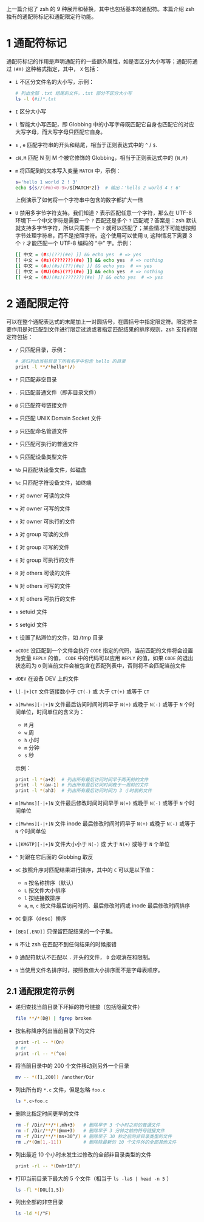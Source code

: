上一篇介绍了 zsh 的 9 种展开和替换，其中也包括基本的通配符。本篇介绍 zsh 独有的通配符标记和通配限定符功能。

1 通配符标记
============

通配符标记的作用是声明通配符的一些额外属性，如是否区分大小写等；通配符通过 `(#X)` 这种格式指定，其中， `X` 包括：

-   `i` 不区分文件名的大小写，示例：

    ``` bash
    # 列出全部 .txt 结尾的文件，.txt 部分不区分大小写
    ls -l (#i)*.txt
    ```

-   `I` 区分大小写
-   `l` 智能大小写匹配，即 Globbing 中的小写字母既匹配它自身也匹配它的对应大写字母，而大写字母只匹配它自身。
-   `s` , `e` 匹配字符串的开头和结尾，相当于正则表达式中的 `^` / `$`.
-   `cN,M` 匹配 N 到 M 个被它修饰的 Globbing，相当于正则表达式中的 `{N,M}`
-   `m` 将匹配到的文本写入变量 `MATCH` 中，示例：

    ``` bash
    s='hello 1 world 2 ! 3'
    echo ${s//(#m)<0-9>/$[MATCH*2]}  # 输出：'hello 2 world 4 ! 6'
    ```

    上例演示了如何将一个字符串中包含的数字都扩大一倍
-   `U` 禁用多字节字符支持。我们知道 `?` 表示匹配任意一个字符，那么在 UTF-8 环境下一个中文字符是需要一个 `?` 匹配还是多个 `?` 匹配呢？答案是：zsh 默认就支持多字节字符，所以只需要一个 `?` 就可以匹配了；某些情况下可能想按照字节处理字符串，而不是按照字符。这个使用可以使用 `U`, 这种情况下需要 3 个 `?` 才能匹配一个 UTF-8 编码的 “中” 字。示例：

    ``` bash
    [[ 中文 = (#s)(??)(#e) ]] && echo yes  # => yes
    [[ 中文 = (#s)(??????)(#e) ]] && echo yes  # => nothing
    [[ 中文 = (#u)(#s)(??)(#e) ]] && echo yes  # => yes
    [[ 中文 = (#U)(#s)(??)(#e) ]] && echo yes  # => nothing
    [[ 中文 = (#U)(#s)(??????)(#e) ]] && echo yes  # => yes
    ```

2 通配限定符
============

可以在整个通配表达式的末尾加上一对圆括号，在圆括号中指定限定符。限定符主要作用是对匹配到文件进行限定过滤或者指定匹配结果的排序规则，zsh 支持的限定符包括：

-   `/` 只匹配目录，示例：

    ``` bash
    # 递归列出当前目录下所有名字中包含 hello 的目录
    print -l **/*hello*(/)
    ```

-   `F` 只匹配非空目录
-   `.` 只匹配普通文件（即非目录文件）
-   `@` 只匹配符号链接文件
-   `=` 只匹配 UNIX Domain Socket 文件
-   `p` 只匹配命名管道文件
-   `*` 只匹配可执行的普通文件
-   `%` 只匹配设备类型文件
-   `%b` 只匹配块设备文件，如磁盘
-   `%c` 只匹配字符设备文件，如终端
-   `r` 对 owner 可读的文件
-   `w` 对 owner 可写的文件
-   `x` 对 owner 可执行的文件
-   `A` 对 group 可读的文件
-   `I` 对 group 可写的文件
-   `E` 对 group 可执行的文件
-   `R` 对 others 可读的文件
-   `W` 对 others 可写的文件
-   `X` 对 others 可执行的文件
-   `s` setuid 文件
-   `S` setgid 文件
-   `t` 设置了粘滞位的文件，如 /tmp 目录
-   `eCODE` 没匹配到一个文件会执行 `CODE` 指定的代码，当前匹配的文件将会设置为变量 `REPLY` 的值， `CODE` 中的代码可以应用 `REPLY` 的值，如果 `CODE` 的退出状态码为 `0` 则当前文件会被包含在匹配列表中，否则将不会匹配当前文件
-   `dDEV` 在设备 DEV 上的文件
-   `l[-|+]CT` 文件链接数小于 `CT(-)` 或 大于 `CT(+)` 或等于 `CT`
-   `a[Mwhms][-|+]N` 文件最后访问时间时间早于 `N(+)` 或晚于 `N(-)` 或等于 `N` 个时间单位，时间单位的含义为：
    -   `M` 月
    -   `w` 周
    -   `h` 小时
    -   `m` 分钟
    -   `s` 秒

    示例：

    ``` bash
    print -l *(a+2)  # 列出所有最后访问时间早于两天前的文件
    print -l *(aw-1) # 列出所有最后访问时间晚于一周前的文件
    print -l *(ah3)  # 列出所有最后访问时间为 3 小时前的文件
    ```

-   `m[Mwhms][-|+]N` 文件最后修改时间时间早于 `N(+)` 或晚于 `N(-)` 或等于 `N` 个时间单位
-   `c[Mwhms][-|+]N` 文件 inode 最后修改时间时间早于 `N(+)` 或晚于 `N(-)` 或等于 `N` 个时间单位
-   `L[KMGTP][-|+]N` 文件大小小于 `N(-)` 或 大于 `N(+)` 或等于 `N` 个单位
-   `^` 对跟在它后面的 Globbing 取反
-   `oC` 按照升序对匹配结果进行排序，其中的 `C` 可以是以下值：
    -   `n` 按名称排序（默认）
    -   `L` 按文件大小排序
    -   `l` 按链接数排序
    -   `a`, `m`, `c` 按文件最后访问时间、最后修改时间或 inode 最后修改时间排序
-   `OC` 倒序（desc）排序
-   `[BEG[,END]]` 只保留匹配结果的一个子集。
-   `N` 不让 zsh 在匹配不到任何结果的时候报错
-   `D` 通配符默认不匹配以 `.` 开头的文件， `D` 会取消在和限制。
-   `n` 当使用文件名排序时，按照数值大小排序而不是字母表顺序。

2.1 通配限定符示例
------------------

-   递归查找当前目录下坏掉的符号链接（包括隐藏文件）

    ``` bash
    file **/*(D@) | fgrep broken
    ```

-   按名称降序列出当前目录下的文件

    ``` bash
    print -rl -- *(On)
    # or
    print -rl -- *(^on)
    ```

-   将当前目录中的 200 个文件移动到另外一个目录

    ``` bash
    mv -- *([1,200]) /another/Dir
    ```

-   列出所有的 `*.c` 文件，但是忽略 `foo.c`

    ``` bash
    ls *.c~foo.c
    ```

-   删除比指定时间更早的文件

    ``` bash
    rm -f /Dir/**/*(.mh+3)   # 删除早于 3 个小时之前的普通文件
    rm -f /Dir/**/*(@mm+3)   # 删除早于 3 分钟之前的符号链接文件
    rm -f /Dir/**/*(ms+30^/) # 删除早于 30 秒之前的非目录类型的文件
    rm ./*(Om[1,-11])        # 删除除最新的 10 个文件外的全部其他文件
    ```

-   列出最近 10 个小时未发生过修改的全部非目录类型的文件

    ``` bash
    print -rl -- *(Dmh+10^/)
    ```

-   打印当前目录下最大的 5 个文件（相当于 `ls -laS | head -n 5` ）

    ``` bash
    ls -fl *(DOL[1,5])
    ```

-   列出全部的非空目录

    ``` bash
    ls -ld *(/^F)
    ```
